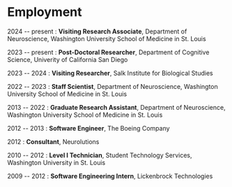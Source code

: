 # Employment

<!-- TODO: Can I make this a graph? -->

2024 -- present
: **Visiting Research Associate**, Department of Neuroscience, Washington University School of Medicine in St. Louis

2023 -- present
: **Post-Doctoral Researcher**, Department of Cognitive Science, Univerity of California San Diego

2023 -- 2024
: **Visiting Researcher**, Salk Institute for Biological Studies

2022 -- 2023
: **Staff Scientist**, Department of Neuroscience, Washington University School of Medicine in St. Louis

2013 -- 2022
: **Graduate Research Assistant**, Department of Neuroscience, Washington University School of Medicine in St. Louis

2012 -- 2013
: **Software Engineer**, The Boeing Company

2012
: **Consultant**, Neurolutions

2010 -- 2012
: **Level I Technician**, Student Technology Services, Washington University in St. Louis

2009 -- 2012
: **Software Engineering Intern**, Lickenbrock Technologies
